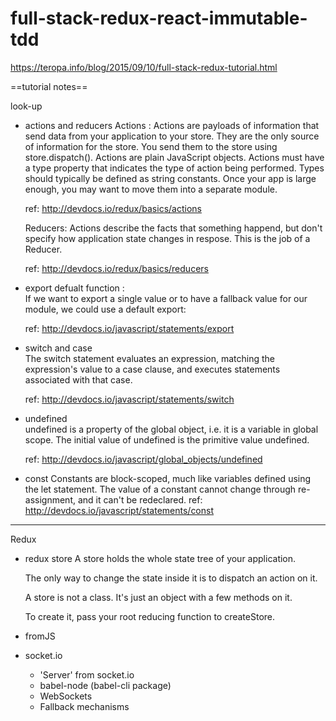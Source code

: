 # full-stack-redux-react-immutable-tdd
https://teropa.info/blog/2015/09/10/full-stack-redux-tutorial.html


==tutorial notes==    

look-up                                                                               

- actions and reducers 
	Actions : Actions are payloads of information that send data from your application to your store. They are the only source of information for the store. You send them to the store using store.dispatch().
	Actions are plain JavaScript objects. Actions must have a type property that indicates the type of action being performed. Types should typically be defined as string constants. Once your app is large enough, you may want to move them into a separate module.
	
	ref: http://devdocs.io/redux/basics/actions
	
	Reducers: Actions describe the facts that something happend, but don't specify how application state changes in respose. This is the job of a Reducer.

	ref: http://devdocs.io/redux/basics/reducers

- export defualt function :                                       
	If we want to export a single value or to have a fallback value for our module, we could use a default export:

	ref: http://devdocs.io/javascript/statements/export

- switch and case                                                                    
	The switch statement evaluates an expression, matching the expression's value to a case clause, and executes statements associated with that case.
	
	ref: http://devdocs.io/javascript/statements/switch

- undefined                                                                          
	undefined is a property of the global object, i.e. it is a variable in global scope. The initial value of undefined is the primitive value undefined.
	
	ref: http://devdocs.io/javascript/global_objects/undefined

- const
	Constants are block-scoped, much like variables defined using the let statement. The value of a constant cannot change through re-assignment, and it can't be redeclared.
	ref: http://devdocs.io/javascript/statements/const                                                                    

------------------------------------
Redux
- redux store
	A store holds the whole state tree of your application.

	The only way to change the state inside it is to dispatch an action on it.

	A store is not a class. It's just an object with a few methods on it.

	To create it, pass your root reducing function to createStore.

- fromJS
- socket.io	
	- 'Server' from socket.io
	- babel-node (babel-cli package)
	- WebSockets
	- Fallback mechanisms
	

